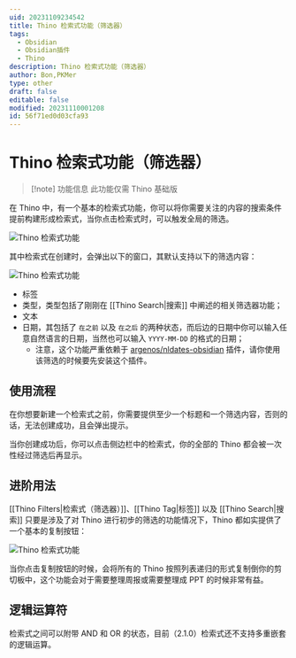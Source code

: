 ```yaml
---
uid: 20231109234542
title: Thino 检索式功能（筛选器）
tags:
  - Obsidian
  - Obsidian插件
  - Thino
description: Thino 检索式功能（筛选器）
author: Bon,PKMer
type: other
draft: false
editable: false
modified: 20231110001208
id: 56f71ed0d03cfa93
---
```


# Thino 检索式功能（筛选器）

> [!note] 功能信息
> 此功能仅需 Thino 基础版

在 Thino 中，有一个基本的检索式功能，你可以将你需要关注的内容的搜索条件提前构建形成检索式，当你点击检索式时，可以触发全局的筛选。

![Thino 检索式功能](https://cdn.pkmer.cn/images/Pasted%20image%2020231109093511.png!pkmer)

其中检索式在创建时，会弹出以下的窗口，其默认支持以下的筛选内容：

![Thino 检索式功能](https://cdn.pkmer.cn/images/Pasted%20image%2020231109094221.png!pkmer)

- 标签
- 类型，类型包括了刚刚在 [[Thino Search|搜索]] 中阐述的相关筛选器功能；
- 文本
- 日期，其包括了 `在之前` 以及 `在之后` 的两种状态，而后边的日期中你可以输入任意自然语言的日期，当然也可以输入 `YYYY-MM-DD` 的格式的日期；
    - 注意，这个功能严重依赖于 [argenos/nldates-obsidian](https://github.com/argenos/nldates-obsidian) 插件，请你使用该筛选的时候要先安装这个插件。

## 使用流程

在你想要新建一个检索式之前，你需要提供至少一个标题和一个筛选内容，否则的话，无法创建成功，且会弹出提示。

当你创建成功后，你可以点击侧边栏中的检索式，你的全部的 Thino 都会被一次性经过筛选后再显示。

## 进阶用法

[[Thino Filters|检索式（筛选器）]]、[[Thino Tag|标签]] 以及 [[Thino Search|搜索]] 只要是涉及了对 Thino 进行初步的筛选的功能情况下，Thino 都如实提供了一个基本的复制按钮：

![Thino 检索式功能](https://cdn.pkmer.cn/images/Pasted%20image%2020231109114526.png!pkmer)

当你点击复制按钮的时候，会将所有的 Thino 按照列表递归的形式复制倒你的剪切板中，这个功能会对于需要整理周报或需要整理成 PPT 的时候非常有益。

## 逻辑运算符

检索式之间可以附带 AND 和 OR 的状态，目前（2.1.0）检索式还不支持多重嵌套的逻辑运算。